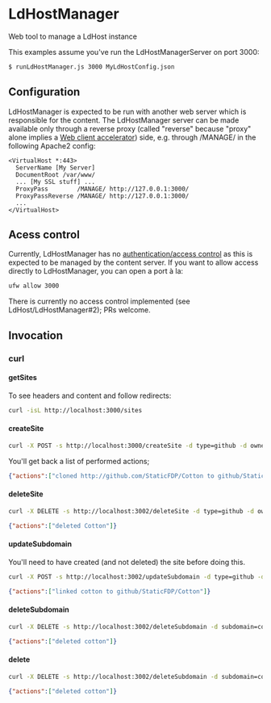# LdHostManager
Web tool to manage a LdHost instance

This examples assume you've run the LdHostManagerServer on port 3000:

``` bash
$ runLdHostManager.js 3000 MyLdHostConfig.json
```

## Configuration
LdHostManager is expected to be run with another web server which is responsible for the content.
The LdHostManager server can be made available only through a reverse proxy (called "reverse" because "proxy" alone implies a [Web client accelerator](https://en.wikipedia.org/wiki/Web_accelerator#Web_client_accelerator)) side, e.g. through /MANAGE/ in the following Apache2 config:

``` apacheconf
<VirtualHost *:443>
  ServerName [My Server]
  DocumentRoot /var/www/
  ... [My SSL stuff] ...
  ProxyPass        /MANAGE/ http://127.0.0.1:3000/
  ProxyPassReverse /MANAGE/ http://127.0.0.1:3000/
  ...
</VirtualHost>
```

## Acess control
Currently, LdHostManager has no [authentication/access control](https://en.wikipedia.org/wiki/AAA_(computer_security)) as this is expected to be managed by the content server.
If you want to allow access directly to LdHostManager, you can open a port à la:

``` bash
ufw allow 3000
```

There is currently no access control implemented (see LdHost/LdHostManager#2); PRs welcome.

## Invocation

### curl

#### getSites
To see headers and content and follow redirects:
``` bash
curl -isL http://localhost:3000/sites
```

#### createSite

``` bash
curl -X POST -s http://localhost:3000/createSite -d type=github -d owner=StaticFDP -d repo=Cotton
```
You'll get back a list of performed actions;
``` json
{"actions":["cloned http://github.com/StaticFDP/Cotton to github/StaticFDP/Cotton"]}
```

#### deleteSite

``` bash
curl -X DELETE -s http://localhost:3002/deleteSite -d type=github -d owner=StaticFDP -d repo=Cotton
```
``` json
{"actions":["deleted Cotton"]}
```

#### updateSubdomain

You'll need to have created (and not deleted) the site before doing this.

``` bash
curl -X POST -s http://localhost:3002/updateSubdomain -d type=github -d owner=StaticFDP -d repo=Cotton -d subdomain=cotton
```

``` json
{"actions":["linked cotton to github/StaticFDP/Cotton"]}
```

#### deleteSubdomain

``` bash
curl -X DELETE -s http://localhost:3002/deleteSubdomain -d subdomain=cotton
```
``` json
{"actions":["deleted cotton"]}
```
#### delete

``` bash
curl -X DELETE -s http://localhost:3002/deleteSubdomain -d subdomain=cotton
```
``` json
{"actions":["deleted cotton"]}
```
